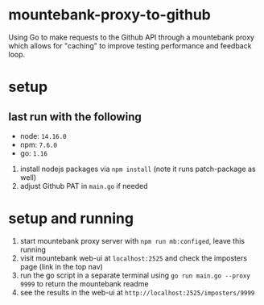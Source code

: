 # mountebank-proxy-to-github

Using Go to make requests to the Github API through a mountebank proxy which allows for "caching" to improve testing performance and feedback loop.

# setup

## last run with the following

- node: `14.16.0`
- npm: `7.6.0`
- go: `1.16`

1. install nodejs packages via `npm install` (note it runs patch-package as well)
2. adjust Github PAT in `main.go` if needed

# setup and running

1. start mountebank proxy server with `npm run mb:configed`, leave this running
2. visit mountebank web-ui at `localhost:2525` and check the imposters page (link in the top nav)
3. run the go script in a separate terminal using `go run main.go --proxy 9999` to return the mountebank readme
4. see the results in the web-ui at `http://localhost:2525/imposters/9999`
